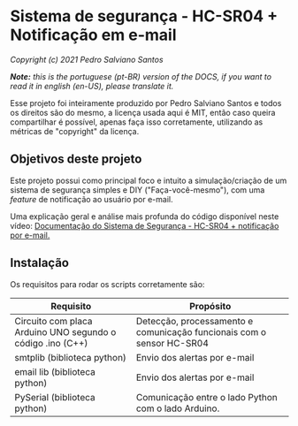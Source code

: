 # Sistema de segurança - HC-SR04 + Notificação em e-mail

*Copyright (c) 2021 Pedro Salviano Santos*

*__Note:__ this is the portuguese (pt-BR) version of the DOCS, if you want to read it in english (en-US), please translate it.*

Esse projeto foi inteiramente produzido por Pedro Salviano Santos e todos os direitos são do mesmo, a licença usada aqui é MIT, então caso queira compartilhar é possível, apenas faça isso corretamente, utilizando as métricas de "copyright" da licença.


## Objetivos deste projeto
Este projeto possui como principal foco e intuito a simulação/criação de um sistema de segurança simples e DIY ("Faça-você-mesmo"), com uma *feature* de notificação ao usuário por e-mail.

Uma explicação geral e análise mais profunda do código disponível neste vídeo: [Documentação do Sistema de Segurança - HC-SR04 + notificação por e-mail.]()

## Instalação

Os requisitos para rodar os scripts corretamente são:

| Requisito | Propósito |
|--|--|
| Circuito com placa Arduino UNO segundo o código .ino (C++) | Detecção, processamento e comunicação funcionais com o sensor HC-SR04 |
| smtplib (biblioteca python) | Envio dos alertas por e-mail |
| email lib (biblioteca python) | Envio dos alertas por e-mail |
| PySerial (biblioteca python) | Comunicação entre o lado Python com o lado Arduino. |
